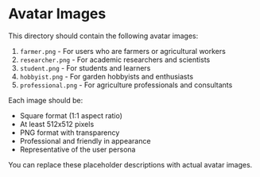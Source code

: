 # Avatar Images

This directory should contain the following avatar images:

1. `farmer.png` - For users who are farmers or agricultural workers
2. `researcher.png` - For academic researchers and scientists
3. `student.png` - For students and learners
4. `hobbyist.png` - For garden hobbyists and enthusiasts
5. `professional.png` - For agriculture professionals and consultants

Each image should be:
- Square format (1:1 aspect ratio)
- At least 512x512 pixels
- PNG format with transparency
- Professional and friendly in appearance
- Representative of the user persona

You can replace these placeholder descriptions with actual avatar images. 